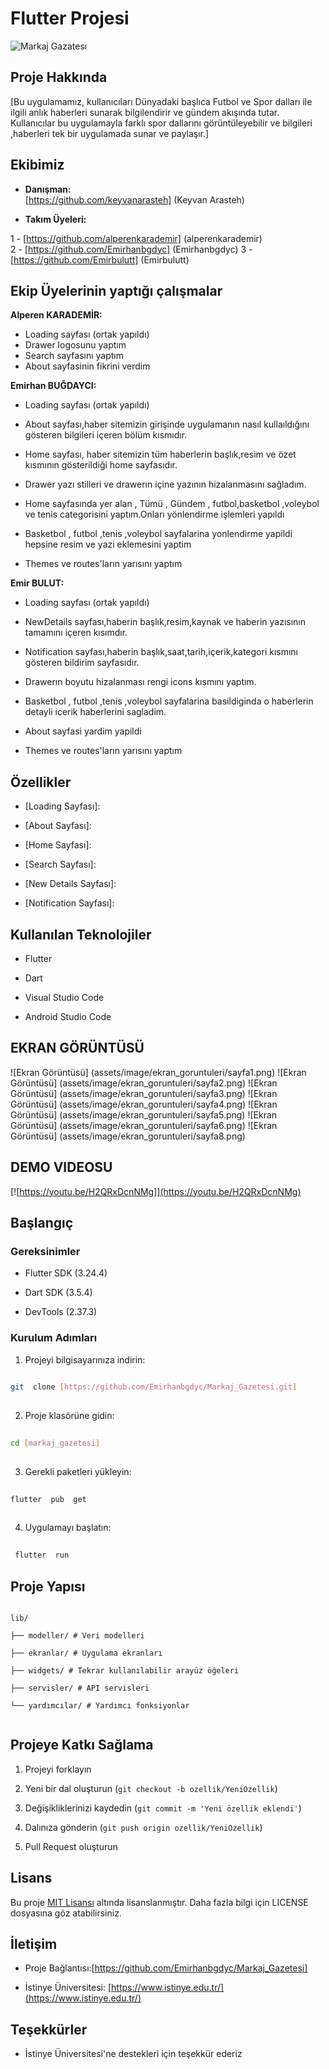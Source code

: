 

# Flutter Projesi



![Markaj Gazatesı](assets/image/markajblack.jpg)



## Proje Hakkında

[Bu uygulamamız, kullanıcıları Dünyadaki başlıca Futbol ve Spor dalları ile ilgili anlık haberleri sunarak bilgilendirir ve gündem akışında tutar.
Kullanıcılar bu uygulamayla farklı spor dallarını görüntüleyebilir ve bilgileri ,haberleri tek bir uygulamada sunar ve paylaşır.]



## Ekibimiz

-  **Danışman:**    
   [https://github.com/keyvanarasteh] (Keyvan Arasteh)


-  **Takım Üyeleri:**

1 -  [https://github.com/alperenkarademir] (alperenkarademir)  
2 - [https://github.com/Emirhanbgdyc] (Emirhanbgdyc)
3 - [https://github.com/Emirbulutt] (Emirbulutt)

## Ekip Üyelerinin yaptığı çalışmalar
**Alperen KARADEMİR:**
- Loading sayfası (ortak yapıldı)
- Drawer logosunu yaptım
- Search sayfasını yaptım
- About sayfasinin fikrini verdim


**Emirhan BUĞDAYCI:**
- Loading sayfası (ortak yapıldı)
- About sayfası,haber sitemizin girişinde uygulamanın nasıl kullaıldığını gösteren bilgileri içeren bölüm kısmıdır.
- Home sayfası, haber sitemizin tüm haberlerin başlık,resim ve özet kısmının gösterildiği home sayfasıdır.
- Drawer yazı stilleri ve drawerın içine yazının hizalanmasını sağladım.
- Home sayfasında yer alan , Tümü , Gündem , futbol,basketbol ,voleybol ve tenis categorisini yaptım.Onları yönlendirme işlemleri yapıldı
- Basketbol , futbol ,tenis ,voleybol sayfalarina yonlendirme yapildi hepsine resim ve yazi eklemesini yaptim


- Themes ve routes'ların yarısını yaptım


**Emir BULUT:**
- Loading sayfası (ortak yapıldı)


- NewDetails sayfası,haberin başlık,resim,kaynak ve haberin yazısının tamamını içeren kısımdır.


- Notification sayfası,haberin başlık,saat,tarih,içerik,kategori kısmını gösteren bildirim sayfasıdır.


- Drawerın boyutu hizalanması rengi icons kısmını yaptım.


- Basketbol , futbol ,tenis ,voleybol sayfalarina basildiginda o haberlerin detayli icerik haberlerini sagladim.


- About sayfasi yardim yapildi


- Themes ve routes'ların yarısını yaptım

## Özellikler

- [Loading Sayfası]:

- [About Sayfası]:

- [Home Sayfası]:

- [Search Sayfası]:

- [New Details Sayfası]:

- [Notification Sayfası]:

## Kullanılan Teknolojiler

- Flutter

- Dart

- Visual Studio Code

- Android Studio Code 

## EKRAN GÖRÜNTÜSÜ

![Ekran Görüntüsü] (assets/image/ekran_goruntuleri/sayfa1.png)
![Ekran Görüntüsü] (assets/image/ekran_goruntuleri/sayfa2.png)
![Ekran Görüntüsü] (assets/image/ekran_goruntuleri/sayfa3.png)
![Ekran Görüntüsü] (assets/image/ekran_goruntuleri/sayfa4.png)
![Ekran Görüntüsü] (assets/image/ekran_goruntuleri/sayfa5.png)
![Ekran Görüntüsü] (assets/image/ekran_goruntuleri/sayfa6.png)
![Ekran Görüntüsü] (assets/image/ekran_goruntuleri/sayfa8.png)



## DEMO VIDEOSU

[![https://youtu.be/H2QRxDcnNMg]](https://youtu.be/H2QRxDcnNMg)




## Başlangıç



### Gereksinimler

- Flutter SDK (3.24.4)

- Dart SDK (3.5.4)

- DevTools (2.37.3)



### Kurulum Adımları

1. Projeyi bilgisayarınıza indirin:

```bash  
  
git  clone [https://github.com/Emirhanbgdyc/Markaj_Gazetesi.git]  
  
```  



2. Proje klasörüne gidin:

```bash  
  
cd [markaj_gazetesi]  
  
```  



3. Gerekli paketleri yükleyin:

```bash  
  
flutter  pub  get  
  
```  



4. Uygulamayı başlatın:

```bash  
  
 flutter  run  
```  



## Proje Yapısı

```  
  
lib/  
  
├── modeller/ # Veri modelleri  
  
├── ekranlar/ # Uygulama ekranları  
  
├── widgets/ # Tekrar kullanılabilir arayüz öğeleri  
  
├── servisler/ # API servisleri  
  
└── yardımcılar/ # Yardımcı fonksiyonlar  
  
```  




## Projeye Katkı Sağlama

1. Projeyi forklayın

2. Yeni bir dal oluşturun (`git checkout -b ozellik/YeniOzellik`)

3. Değişikliklerinizi kaydedin (`git commit -m 'Yeni özellik eklendi'`)

4. Dalınıza gönderin (`git push origin ozellik/YeniOzellik`)

5. Pull Request oluşturun



## Lisans

Bu proje [MIT Lisansı](./LICENSE) altında lisanslanmıştır. Daha fazla bilgi için LICENSE dosyasına göz atabilirsiniz.




## İletişim

- Proje Bağlantısı:[https://github.com/Emirhanbgdyc/Markaj_Gazetesi] 

- İstinye Üniversitesi: [https://www.istinye.edu.tr/](https://www.istinye.edu.tr/)



## Teşekkürler

- İstinye Üniversitesi'ne destekleri için teşekkür ederiz


  
  
  
  
